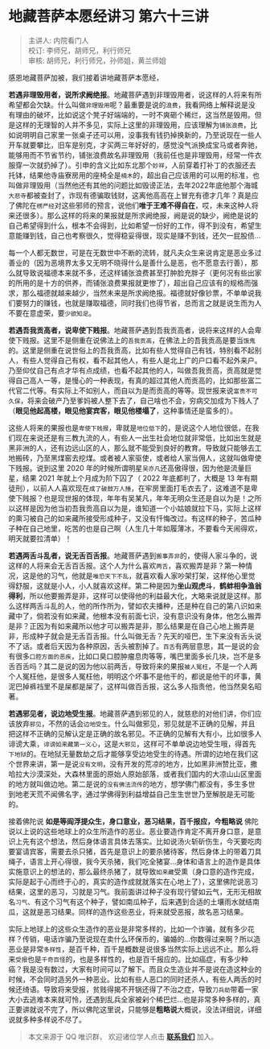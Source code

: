 # 地藏菩萨本愿经讲习 第六十三讲

> 主讲人: 内院看门人 <br />
> 校订: 李师兄，胡师兄，利行师兄 <br />
> 审核: 胡师兄，利行师兄，孙师姐，黄兰师姐 <br />

感恩地藏菩萨加被，我们接着讲地藏菩萨本愿经，

**若遇非理毁用者，说所求阙绝报**。地藏菩萨遇到非理毁用者，说这样的人将来有所希望都会欠缺。什么叫做`非理毁用`呢？最重要是说的`浪费`，我看网络上解释说是没有理由的破坏，比如说这个凳子好端端的，一时不爽砸个稀烂，这当然是毁用。但是这样的无理智的人并不多见，实际上这里的非理毁用，应该理解为`铺张浪费`，比如说明明自己家里一张桌子还可以用，没事我有钱扔掉换新的，乃至说现在一些人开车就要攀比，旧车是别克，才买两三年好好的，感觉没气派换成宝马或者奔驰，能够用而不节省节约，铺张浪费故名非理毁用（我前任也是非理毁用，经常一件衣服穿一次就扔掉了）。引申的含义比如东北那个`妙祥`，人前穿着打补丁的衣服还去托钵，结果他寺庙寮房用的座椅全是`楠木`的，超出自己应该用的可以用的标准，也叫做非理毁用（当然他还有其他的问题比如毁谤正法，去年2022年底他那个海城`大悲寺`都被查封了，诈现有德骗取钱财，这离他高高在上冒充有德才几年？真是应了佛陀在`楞严经`对这些邪师的预言，说他们**唯于王难不得自在**，哎，未来这种人将来还很多）。那么这样的将来的果报就是所求阙绝报，阙是说的缺少，阙绝是说的自己希望得到什么，根本不会得到，比如希望一份好的工作，得不到没有，希望生意能赚到钱，自己也考察很久，觉得稳妥得很，现实是赚不到钱，还欠一屁股债...

每一个人都无数世，可是在无数世中不断的流转，就凡夫众生来说肯定是恶业多过善业的（因为恶境界太多又无明不晓得什么是善什么是恶，也不愿意去行善），那么就导致说福德本来就不多，还这样铺张浪费甚至打肿脸充胖子（更何况有些出家的所用的是十方的供养，而铺张浪费果报就更惨了），超出自己应该有的规格而强求，那么福德就越来越少，当然未来是所求阙绝报。福德就好像钞票，不单单说我们要努力的赚钱，也就是赚取福德，同时我们也得节省，总而言之就是说生而为人不要在意虚荣，要`少欲知足`。

**若遇吾我贡高者，说卑使下贱报**。地藏菩萨遇到吾我贡高者，说将来这样的人会卑使下贱报。这里不是侧重在说佛法上的`吾我贡高`，在佛法上的吾我贡高是要当`饿鬼`的。这里是侧重在说世俗上的吾我贡高，比如有些人觉得自己有钱，特别看不起别人，有些人觉得自己有权，看不起其他人，有些人是北上广的户口看不起外来户。乃至仰仗自己有点才华有点成绩，也看不起其他的人，叫做吾我贡高，贡高就是觉得自己高人一等，是慢心的一种表现，有真的超过其他人而贡高的，比如那些富二代官二代等。有实际上不如别人，而自以为是而贡高的等等。现世报来说`富贵不可久保`，将来会破产乃至爹妈被人整下去了，自己啥也不会，穷病交加成为下贱人了（**眼见他起高楼，眼见他宴宾客，眼见他楼塌了**，这种事情还是蛮多的）。

这些人将来的果报也是`卑使下贱报`，卑就是`地位低下`的，是说这个人地位很低，在我们现在来说还是有三教九流的人，有些人一出生社会地位就非常低，比如出生就是黑非洲的人，还有边远山区的人，那么就不能受到良好的教育。导致就只能够去工地搬砖，乃至黑煤窑去挖煤。或者被人家驱使，或者给人家当佣人，这就叫做卑使下贱报。说到这里 2020 年的时候所谓明星`吴亦凡`还高傲得很，因为他是流量巨星，结果 2021 年就上个月成为阶下囚了（ 2022 年底都判了，大概是 13 年有期徒刑），以前人人喜欢现在`成了破鼓万人捶`，在牢房里面打毛衣去了，这难道不是卑使下贱报？也是现世报的体现，年年有吴某凡，年年无明众生还是自以为是！之所以这样是因为他当初吾我贡高自以为是，谁知道一个小姑娘就拉下马，实际上这样的熏习被自己的如来藏所接受形成种子，又没有忏悔改过。有这样的种子，苦瓜种子种在自己地里，吃苦的也是自己啊（人生几十年如履薄冰，不要看今天闹得欢，明天就要拉清单）！

**若遇两舌斗乱者，说无舌百舌报**。地藏菩萨遇到`搬事弄非`的，使得人家斗争的，说这样的人将来会无舌百舌报。这个人为什么喜欢`两舌`，喜欢搬弄是非？第一种情况，这是他的习气，他就是`唯恐天下不乱`，就喜欢看人家吵架打架，这样他心里觉得舒服，这就是小人，小人就喜欢这样。第二种是因为**坐山观虎斗**，**鹤蚌相争渔翁得利**，所以他要搬弄是非，这样可以使得他的利益最大化，大略来说就是这样。那么这样两舌斗乱的人，他的所作所为，譬如农夫播种，还是种在自己的第八识如来藏中了，倘若没有如来藏，他根本没有前面七识，没有意识没有身体，他怎么搬弄是非？正因为有如来藏所以他才可以搬弄是非，那么结果是在自己心地上搬弄是非，形成种子就会是无舌百舌报。什么叫做无舌？先天的哑巴，生下来没有舌头说不了话。或者后天因为各种原因，舌头被割掉了。`百舌`有两层意思，其一是说的会有很多`口腔方面的恶疾`，比如口臭口腔肿瘤息肉等等，嘴巴里面多长几块，岂不是多舌百舌吗？其二是说的因为他以前两舌，导致将来的果报`被人冤枉`，不是一个人两个人冤枉他，是很多人冤枉他，明明这个坏事不是他干的，都说是他干的坏事，黄泥巴掉裤裆里不是屎都是屎了，这样叫做百舌报，这么多人指责他，他当然臭名昭著。

**若遇邪见者，说边地受生报**。地藏菩萨遇到邪见的人，就慈悲的对他们讲，你们应该放弃`邪见`，不然的话会`边地受生`。什么叫做邪见，邪见就是不正确的见解，并且把这样不正确的见解认定是正确的故名邪见。不正确的见解有大有小，比如很多人诽谤大乘，`诽谤如来藏第一义心`，这是`大邪见`，这样可不单单说边地受生哦，得首先`下地狱`的。在地狱无量数劫之后才能够享受边地受生的待遇。所谓的边地在我们这个世界来讲，第一是说`没有文明`，没有开发的荒凉的地方，比如黑非洲赞比亚，撒哈拉大沙漠深处，大森林里面的原始人原始部落，或者我们国内的大凉山山区里面的地方就叫做边地。第二是说的`没有佛法流传`的地方，想学佛门都没有，多生多世到地老天荒不闻佛名字，通过学佛得到利益增益自己生生世世乃至解脱是无可能的。

接着佛陀说 **如是等阎浮提众生，身口意业，恶习结果，百千报应，今粗略说** 佛陀说以上说的这些地球上的众生所造作的恶业。恶业要造作肯定不离开身口意，是意识上先有这个想法，然后身体语言具体去落实。比如说汤火斩斫伤生，今天要吃肉要宴请宾客，需要去杀只猪，首先是意识上的要杀猪待客，然后身体上的带着刀具绳子，语言上开心得很，我今天杀猪，我们吃全猪宴...身体和语言上的造作是具体实施意识上的想法的，那么最终杀猪了，就导致`如来藏`受熏（身口意的造作完成，实际是起于心而终于心的，真实的造作成就就落实在心地上了），这里佛陀说恶习结果，这里的恶习，习就是习气。我前面讲过种子没有现行譬如云气，无形无相故名`习气`、有这个习气有这个种子，譬如南瓜种子，后来遇到合适的土壤雨水就结南瓜，这就是恶习结果。同样的造作这些恶业，将来就受恶报，故名恶习结果。

实际上地球上的这些众生造作的恶业是非常多样的，比如一个诈骗，就有多少花样？传销，电话诈骗乃至说现在卖什么环保币的，骗婚的...你数得过来啊？所以造恶业是非常`多样性`，是百千种，百千是概数是说很多当然实际上远远不止。那么将来`受报`也是`千奇百怪`的，也是多样性的，也是百千报应的。比如癌症，有多少种癌？我是没有数过，大家有时间可以了解下。而且众生造业并不是说在造这种业的时候，不会同时造另外一种恶业。比如有些人恶口的同时还杀人，有些人两舌的时候还绮语。导致将来受报，贫贱得揭不开锅还得了不治之症，导致`刀兵劫`带着一家大小去逃难本来就可怜，还遇到乱兵全家被剁个稀巴烂...也是非常多种多样的，真正要讲就说不完了，所以佛陀这里说，只能够是**粗略说**大概说，没法详细说，详细说就多种多样说不尽了。

> 本文来源于 QQ 唯识群， 欢迎诸位学人点击 **[联系我们](https://mp.weixin.qq.com/s/lZCfWjmLjgNR165Tx4_bCQ)** 加入。
